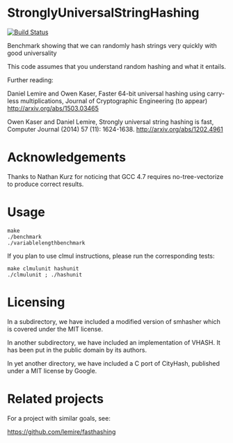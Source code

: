 StronglyUniversalStringHashing
==============================
[![Build Status](https://travis-ci.org/lemire/StronglyUniversalStringHashing.png)](https://travis-ci.org/lemire/StronglyUniversalStringHashing)

Benchmark showing that we can randomly hash strings very quickly with good universality 

This code assumes that you understand random hashing and what it entails.



Further reading:

 Daniel Lemire and Owen Kaser, Faster 64-bit universal hashing using carry-less multiplications, Journal of Cryptographic Engineering (to appear)
 http://arxiv.org/abs/1503.03465 
 
 Owen Kaser and Daniel Lemire, Strongly universal string hashing is fast, Computer Journal (2014) 57 (11): 1624-1638.
 http://arxiv.org/abs/1202.4961




Acknowledgements
==================


Thanks to Nathan Kurz for noticing that GCC 4.7 requires no-tree-vectorize to produce correct results.



Usage
======

    make
    ./benchmark
    ./variablelengthbenchmark

If you plan to use clmul instructions, please run the corresponding
tests:

    make clmulunit hashunit
    ./clmulunit ; ./hashunit


Licensing
==========

In a subdirectory, we have included a modified version of smhasher which is covered under
the MIT license.

In another subdirectory, we have included an implementation of VHASH. It has been put in the
public domain by its authors.

In yet another directory, we have included a C port of CityHash, published under a MIT license
by Google.


Related projects
=================

For a project with similar goals, see:

https://github.com/lemire/fasthashing